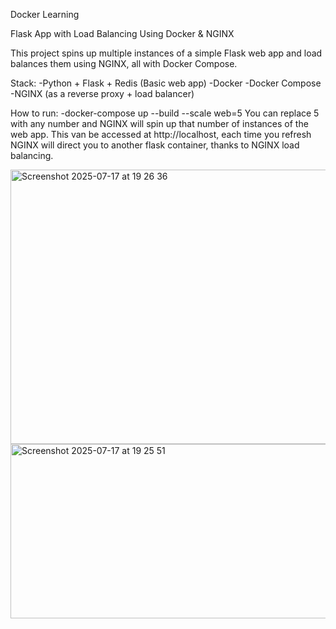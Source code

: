 Docker Learning

Flask App with Load Balancing Using Docker & NGINX

This project spins up multiple instances of a simple Flask web app and load balances them using NGINX, all with Docker Compose.

Stack:
  -Python + Flask + Redis (Basic web app)
  -Docker
  -Docker Compose
  -NGINX (as a reverse proxy + load balancer)

How to run:
 -docker-compose up --build --scale web=5
You can replace 5 with any number and NGINX will spin up that number of instances of the web app. This van be accessed at http://localhost, each time you refresh NGINX will direct you to another flask container, thanks to NGINX load balancing. 




  
<img width="551" height="439" alt="Screenshot 2025-07-17 at 19 26 36" src="https://github.com/user-attachments/assets/cfa38e61-949c-46af-936a-699dd08a4c2a" />


<img width="759" height="279" alt="Screenshot 2025-07-17 at 19 25 51" src="https://github.com/user-attachments/assets/e26b9c3c-b843-41b7-9dab-c3309e88f9a0" />





